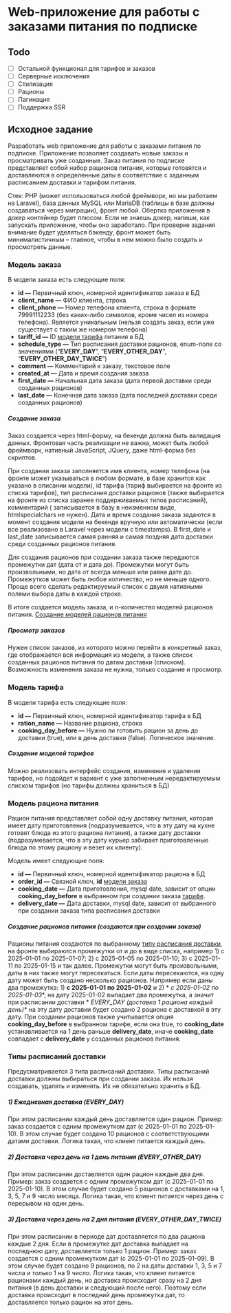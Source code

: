 # Web-приложение для работы с заказами питания по подписке

## Todo

- [ ] Остальной функционал для тарифов и заказов
- [ ] Серверные исключения
- [ ] Стилизация
- [ ] Рационы
- [ ] Пагинация
- [ ] Поддержка SSR

## Исходное задание

Разработать web приложение для работы с заказами питания по подписке. Приложение позволяет создавать новые заказы и
просматривать уже созданные. Заказ питания по подписке представляет собой набор рационов питания, которые готовятся и
доставляются в определенные даты в соответствие с заданным расписанием доставки и тарифом питания.

Стек: PHP (может использоваться любой фреймворк, но мы работаем на Laravel), база данных MySQL или MariaDB (таблицы в
базе должны создаваться через миграции), фронт любой. Обертка приложения в докер контейнер будет плюсом. Если не знаешь
докер, напиши, как запускать приложение, чтобы оно заработало.
При проверке задания внимание будет уделяться бэкенду, фронт может быть минималистичным – главное, чтобы в нем можно
было создать и просмотреть данные.

### <a name="_модель_зак"></a>Модель заказа

В модели заказа есть следующие поля:
- **id —** Первичный ключ, номерной идентификатор заказа в БД
- **client\_name —** ФИО клиента, строка
- **client\_phone —** Номер телефона клиента, строка в формате 79991112233 (без каких-либо символов, кроме чисел из номера телефона). Является уникальным (нельзя создать заказ, если уже существует с таким же номером телефона)
- **tariff\_id —** ID [модели тарифа](#_модель_тар) питания в БД
- **schedule\_type —** Тип расписания доставки рационов, enum-поле со значениями (“**EVERY\_DAY**”, “**EVERY\_OTHER\_DAY**”, “**EVERY\_OTHER\_DAY\_TWICE**”)
- **comment —** Комментарий к заказу, текстовое поле
- **created\_at —** Дата и время создания заказа
- **first\_date —** Начальная дата заказа (дата первой доставки среди созданных рационов)
- **last\_date —** Конечная дата заказа (дата последней доставки среди созданных рационов)

##### _Создание заказа_

Заказ создается через html-форму, на бекенде должна быть валидация данных. Фронтовая часть реализации не важна, может
быть любой фреймворк, нативный JavaScript, JQuery, даже html-форма без скриптов.

При создании заказа заполняется имя клиента, номер телефона (на фронте может указываться в любом формате, в базе
хранится как указано в описании модели), id тарифа (тариф выбирается на фронте из списка тарифов), тип расписания
доставки рационов (также выбирается на фронте из списка заранее поддерживаемых типов расписаний), комментарий (
записывается в базу в неизменном виде, htmlspecialchars не нужен). Дата и время создания заказа задаются в момент
создания модели на бекенде вручную или автоматически (если все реализовано в Laravel через модели с timestamps). В
first_date и last_date записывается самая ранняя и самая поздняя дата доставки среди созданных рационов питания.

Для создания рационов при создании заказа также передаются промежутки дат (дата от и дата до). Промежутки могут быть
произвольными, но дата от всегда меньше или равна дате до. Промежутков может быть любое количество, но не меньше одного.
Проще всего сделать редактируемый список с двумя нативными полями выбора даты в каждой строке.

В итоге создается модель заказа, и n-количество моделей рационов
питания. [Создание моделей рационов питания](#_создается_)

##### _Просмотр заказов_

Нужен список заказов, из которого можно перейти в конкретный заказ, где отображается вся информация из модели, а также
список созданных рационов питания по датам доставки (списком). Возможность изменения заказа не нужна, только создание и
просмотр.

### <a name="_модель_тар"></a>Модель тарифа

В модели тарифа есть следующие поля:
- **id —** Первичный ключ, номерной идентификатор тарифа в БД
- **ration_name —** Название рациона, строка
- **cooking_day_before —** Нужно ли готовить рацион за день до доставки (true), или в день доставки (false). Логическое
значение.

##### _Создание моделей тарифов_

Можно реализовать интерфейс создания, изменения и удаления тарифов, но подойдет и вариант с уже заполненным
нередактируемым списком тарифов (но тарифы должны храниться в БД)

### <a name="_модель_рац"></a>Модель рациона питания

Рацион питания представляет собой одну доставку питания, которая имеет дату приготовления (подразумевается, что в эту
дату на кухне готовят блюда из этого рациона питания), а также дату доставки (подразумевается, что в эту дату курьер
забирает приготовленные блюда по этому рациону и везет их клиенту).

Модель имеет следующие поля:
- **id —** Первичный ключ, номерной идентификатор рациона в БД
- **order_id —** Связной ключ, **id** [модели заказа](#_модель_зак)
- **cooking_date —** Дата приготовления, mysql date, зависит от опции **cooking_day_before** в выбранном при создании
заказа [тарифе](#_модель_тар).
- **delivery_date —** Дата доставки, mysql date, зависит от выбранного при создании заказа типа расписания доставки

##### <a name="_создается_"></a>_Создание рационов питания (создаются при создании заказа)_

Рационы питания создаются по выбранному [типу расписания доставки](#_типы_распи), на фронте выбираются промежутки от и
до в виде списка, например 1) с 2025-01-01 по 2025-01-07; 2) с 2025-01-05 по 2025-01-10; 3) с 2025-01-11 по 2025-01-15 и
так далее. Промежутки могут быть произвольными, даты в них также могут пересекаться. Если даты пересекаются, на одну
дату может быть создано несколько рационов. Например если даны два промежутка: 1) **с 2025-01-01 по 2025-01-02** и 2) *
*с 2025-01-02 по 2025-01-03**, на дату 2025-01-02 выпадает два промежутка, а значит при расписании доставки *
*EVERY_DAY (доставка 1 рациона каждый день)** на эту дату доставки будет создано 2 рациона с доставкой в эту дату. При
создании рационов также учитывается опция **cooking_day_before** в выбранном тарифе, если она true, то **cooking_date**
устанавливается на 1 день раньше **delivery_date**, иначе **cooking_date** совпадает с **delivery_date** у созданных
рационов питания.

### <a name="_типы_распи"></a>Типы расписаний доставки

Предусматривается 3 типа расписаний доставки. Типы расписаний доставки должны выбираться при создании заказа. Их нельзя
создавать, удалять и изменять. Их не обязательно хранить в БД.

##### _1) Ежедневная доставка (EVERY_DAY)_

При этом расписании каждый день доставляется один рацион. Пример: заказ создается с одним промежутком дат (с 2025-01-01
по 2025-01-10). В этом случае будет создано 10 рационов с соответствующими датами доставки. Логика такая, что клиент
питается каждый день.

##### _2) Доставка через день на 1 день питания (EVERY_OTHER_DAY)_

При этом расписании доставляется один рацион каждые два дня. Пример: заказ создается с одним промежутком дат (с
2025-01-01 по 2025-01-10). В этом случае будет создано 5 рационов с доставками на 1, 3, 5, 7 и 9 число месяца. Логика
такая, что клиент питается через день с перерывом на один день.

##### _3) Доставка через день на 2 дня питания (EVERY_OTHER_DAY_TWICE)_

При этом расписании в периоде дат доставляется по два рациона каждые 2 дня. Если в промежутке дат доставка выпадает на
последнюю дату, доставляется только 1 рацион. Пример: заказ создается с одним промежутком дат (с 2025-01-01 по
2025-01-09). В этом случае будет создано 9 рационов, по 2 на даты доставки 1, 3, 5 и 7 числа и только 1 на 9 число.
Логика такая, что клиент питается рационами каждый день, но доставка происходит сразу на 2 дня питания (в день доставки
и следующий после него). Поэтому если доставка происходит в последний день промежутка дат, то доставляется только рацион
на этот день.
